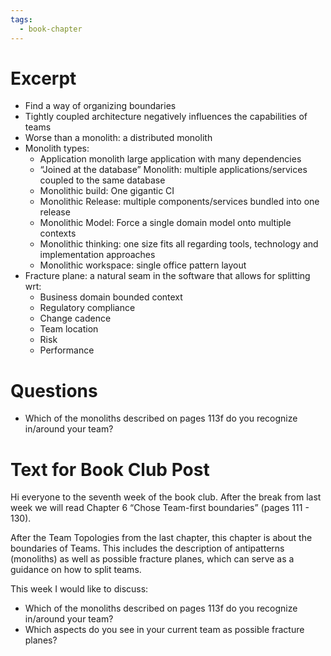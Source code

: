 ```yaml
---
tags:
  - book-chapter
---
```

# Excerpt

- Find a way of organizing boundaries
- Tightly coupled architecture negatively influences the capabilities of teams
- Worse than a monolith: a distributed monolith
- Monolith types:
    - Application monolith large application with many dependencies
    - “Joined at the database” Monolith: multiple applications/services coupled to the same database
    - Monolithic build: One gigantic CI
    - Monolithic Release: multiple components/services bundled into one release
    - Monolithic Model: Force a single domain model onto multiple contexts
    - Monolithic thinking: one size fits all regarding tools, technology and implementation approaches
    - Monolithic workspace: single office pattern layout
- Fracture plane: a natural seam in the software that allows for splitting wrt:
    - Business domain bounded context
    - Regulatory compliance
    - Change cadence
    - Team location
    - Risk
    - Performance

# Questions

- Which of the monoliths described on pages 113f do you recognize in/around your team?

# Text for Book Club Post

Hi everyone to the seventh week of the book club. After the break from last week we will read Chapter 6 “Chose Team-first boundaries” (pages 111 - 130).

After the Team Topologies from the last chapter, this chapter is about the boundaries of Teams. This includes the description of antipatterns (monoliths) as well as possible fracture planes, which can serve as a guidance on how to split teams.

This week I would like to discuss:

- Which of the monoliths described on pages 113f do you recognize in/around your team?
- Which aspects do you see in your current team as possible fracture planes?
